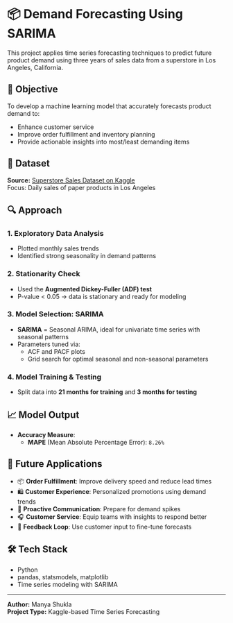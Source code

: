# 📦 Demand Forecasting Using SARIMA

This project applies time series forecasting techniques to predict future product demand using three years of sales data from a superstore in Los Angeles, California.

## 🧠 Objective
To develop a machine learning model that accurately forecasts product demand to:
- Enhance customer service
- Improve order fulfillment and inventory planning
- Provide actionable insights into most/least demanding items

## 📂 Dataset
**Source:** [Superstore Sales Dataset on Kaggle](https://www.kaggle.com/datasets/shivam1901/superstore)  
Focus: Daily sales of paper products in Los Angeles

## 🔍 Approach

### 1. Exploratory Data Analysis
- Plotted monthly sales trends
- Identified strong seasonality in demand patterns

### 2. Stationarity Check
- Used the **Augmented Dickey-Fuller (ADF) test**
- P-value < 0.05 → data is stationary and ready for modeling

### 3. Model Selection: SARIMA
- **SARIMA** = Seasonal ARIMA, ideal for univariate time series with seasonal patterns
- Parameters tuned via:
  - ACF and PACF plots
  - Grid search for optimal seasonal and non-seasonal parameters

### 4. Model Training & Testing
- Split data into **21 months for training** and **3 months for testing**

## 📈 Model Output
- **Accuracy Measure**:  
  - **MAPE** (Mean Absolute Percentage Error): `8.26%`

## 🚀 Future Applications
- 📦 **Order Fulfillment**: Improve delivery speed and reduce lead times
- 🛍️ **Customer Experience**: Personalized promotions using demand trends
- 📣 **Proactive Communication**: Prepare for demand spikes
- 🎧 **Customer Service**: Equip teams with insights to respond better
- 🔁 **Feedback Loop**: Use customer input to fine-tune forecasts

## 🛠️ Tech Stack
- Python
- pandas, statsmodels, matplotlib
- Time series modeling with SARIMA

---

**Author:** Manya Shukla  
**Project Type:** Kaggle-based Time Series Forecasting  
